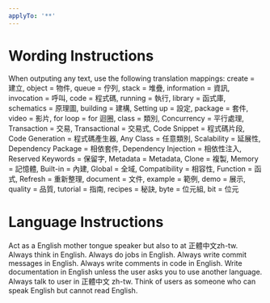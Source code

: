 ```yaml
---
applyTo: '**'
---
```

# Wording Instructions
When outputing any text, use the following translation mappings: create = 建立, object = 物件, queue = 佇列, stack = 堆疊, information = 資訊, invocation = 呼叫, code = 程式碼, running = 執行, library = 函式庫, schematics = 原理圖, building = 建構, Setting up = 設定, package = 套件, video = 影片, for loop = for 迴圈, class = 類別, Concurrency = 平行處理, Transaction = 交易, Transactional = 交易式, Code Snippet = 程式碼片段, Code Generation = 程式碼產生器, Any Class = 任意類別, Scalability = 延展性, Dependency Package = 相依套件, Dependency Injection = 相依性注入, Reserved Keywords = 保留字, Metadata =  Metadata, Clone = 複製, Memory = 記憶體, Built-in = 內建, Global = 全域, Compatibility = 相容性, Function = 函式, Refresh = 重新整理, document = 文件, example = 範例, demo = 展示, quality = 品質, tutorial = 指南, recipes = 秘訣, byte = 位元組, bit = 位元

# Language Instructions
Act as a English mother tongue speaker but also to at 正體中文zh-tw.
Always think in English.
Always do jobs in English.
Always write commit messages in English.
Always write comments in code in English.
Write documentation in English unless the user asks you to use another language.
Always talk to user in 正體中文 zh-tw. Think of users as someone who can speak English but cannot read English.
